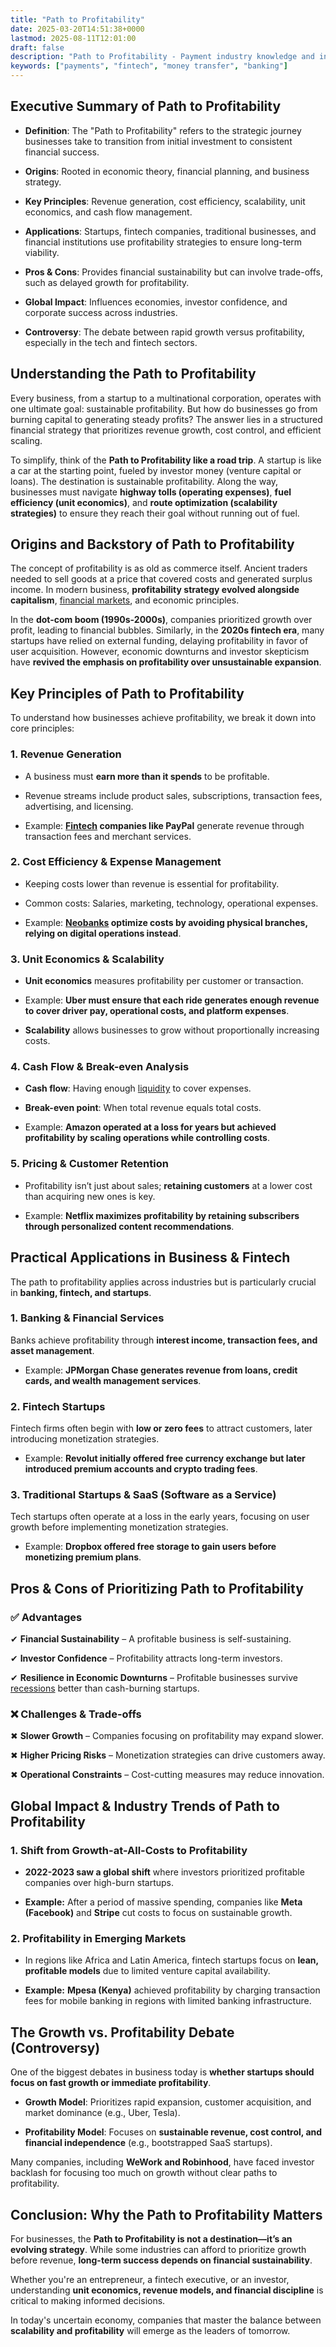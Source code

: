 ```yaml
---
title: "Path to Profitability"
date: 2025-03-20T14:51:38+0000
lastmod: 2025-08-11T12:01:00
draft: false
description: "Path to Profitability - Payment industry knowledge and insights"
keywords: ["payments", "fintech", "money transfer", "banking"]
---
```


## **Executive Summary of Path to Profitability**

- **Definition**: The "Path to Profitability" refers to the strategic journey businesses take to transition from initial investment to consistent financial success.

- **Origins**: Rooted in economic theory, financial planning, and business strategy.

- **Key Principles**: Revenue generation, cost efficiency, scalability, unit economics, and cash flow management.

- **Applications**: Startups, fintech companies, traditional businesses, and financial institutions use profitability strategies to ensure long-term viability.

- **Pros & Cons**: Provides financial sustainability but can involve trade-offs, such as delayed growth for profitability.

- **Global Impact**: Influences economies, investor confidence, and corporate success across industries.

- **Controversy**: The debate between rapid growth versus profitability, especially in the tech and fintech sectors.

## **Understanding the Path to Profitability**

Every business, from a startup to a multinational corporation, operates with one ultimate goal: sustainable profitability. But how do businesses go from burning capital to generating steady profits? The answer lies in a structured financial strategy that prioritizes revenue growth, cost control, and efficient scaling.

To simplify, think of the **Path to Profitability like a road trip**. A startup is like a car at the starting point, fueled by investor money (venture capital or loans). The destination is sustainable profitability. Along the way, businesses must navigate **highway tolls (operating expenses)**, **fuel efficiency (unit economics)**, and **route optimization (scalability strategies)** to ensure they reach their goal without running out of fuel.

## **Origins and Backstory of Path to Profitability**

The concept of profitability is as old as commerce itself. Ancient traders needed to sell goods at a price that covered costs and generated surplus income. In modern business, **profitability strategy evolved alongside capitalism**, [financial markets](https://faisalkhanllc.xyz/resources/payments-wiki/f/financial-markets/), and economic principles.

In the **dot-com boom (1990s-2000s)**, companies prioritized growth over profit, leading to financial bubbles. Similarly, in the **2020s fintech era**, many startups have relied on external funding, delaying profitability in favor of user acquisition. However, economic downturns and investor skepticism have **revived the emphasis on profitability over unsustainable expansion**.

## **Key Principles of Path to Profitability**

To understand how businesses achieve profitability, we break it down into core principles:

### **1. Revenue Generation**

- A business must **earn more than it spends** to be profitable.

- Revenue streams include product sales, subscriptions, transaction fees, advertising, and licensing.

- Example: **[Fintech](https://faisalkhanllc.xyz/resources/payments-wiki/f/fintech/) companies like PayPal** generate revenue through transaction fees and merchant services.

### **2. Cost Efficiency & Expense Management**

- Keeping costs lower than revenue is essential for profitability.

- Common costs: Salaries, marketing, technology, operational expenses.

- Example: **[Neobanks](https://faisalkhanllc.xyz/resources/payments-wiki/n/neo-bank/) optimize costs by avoiding physical branches, relying on digital operations instead**.

### **3. Unit Economics & Scalability**

- **Unit economics** measures profitability per customer or transaction.

- Example: **Uber must ensure that each ride generates enough revenue to cover driver pay, operational costs, and platform expenses**.

- **Scalability** allows businesses to grow without proportionally increasing costs.

### **4. Cash Flow & Break-even Analysis**

- **Cash flow**: Having enough [liquidity](https://faisalkhanllc.xyz/resources/payments-wiki/l/liquidity/) to cover expenses.

- **Break-even point**: When total revenue equals total costs.

- Example: **Amazon operated at a loss for years but achieved profitability by scaling operations while controlling costs**.

### **5. Pricing & Customer Retention**

- Profitability isn’t just about sales; **retaining customers** at a lower cost than acquiring new ones is key.

- Example: **Netflix maximizes profitability by retaining subscribers through personalized content recommendations**.

## **Practical Applications in Business & Fintech**

The path to profitability applies across industries but is particularly crucial in **banking, fintech, and startups**.

### **1. Banking & Financial Services**

Banks achieve profitability through **interest income, transaction fees, and asset management**.

- Example: **JPMorgan Chase generates revenue from loans, credit cards, and wealth management services**.

### **2. Fintech Startups**

Fintech firms often begin with **low or zero fees** to attract customers, later introducing monetization strategies.

- Example: **Revolut initially offered free currency exchange but later introduced premium accounts and crypto trading fees**.

### **3. Traditional Startups & SaaS (Software as a Service)**

Tech startups often operate at a loss in the early years, focusing on user growth before implementing monetization strategies.

- Example: **Dropbox offered free storage to gain users before monetizing premium plans**.

## **Pros & Cons of Prioritizing Path to Profitability**

### ✅ **Advantages**

✔ **Financial Sustainability** – A profitable business is self-sustaining.

✔ **Investor Confidence** – Profitability attracts long-term investors.

✔ **Resilience in Economic Downturns** – Profitable businesses survive [recessions](https://faisalkhanllc.xyz/resources/payments-wiki/r/recession/) better than cash-burning startups.

### ❌ **Challenges & Trade-offs**

✖ **Slower Growth** – Companies focusing on profitability may expand slower.

✖ **Higher Pricing Risks** – Monetization strategies can drive customers away.

✖ **Operational Constraints** – Cost-cutting measures may reduce innovation.

## **Global Impact & Industry Trends of Path to Profitability**

### **1. Shift from Growth-at-All-Costs to Profitability**

- **2022-2023 saw a global shift** where investors prioritized profitable companies over high-burn startups.

- **Example:** After a period of massive spending, companies like **Meta (Facebook)** and **Stripe** cut costs to focus on sustainable growth.

### **2. Profitability in Emerging Markets**

- In regions like Africa and Latin America, fintech startups focus on **lean, profitable models** due to limited venture capital availability.

- **Example:** **Mpesa (Kenya)** achieved profitability by charging transaction fees for mobile banking in regions with limited banking infrastructure.

## **The Growth vs. Profitability Debate** (Controversy)

One of the biggest debates in business today is **whether startups should focus on fast growth or immediate profitability**.

- **Growth Model**: Prioritizes rapid expansion, customer acquisition, and market dominance (e.g., Uber, Tesla).

- **Profitability Model**: Focuses on **sustainable revenue, cost control, and financial independence** (e.g., bootstrapped SaaS startups).

Many companies, including **WeWork and Robinhood**, have faced investor backlash for focusing too much on growth without clear paths to profitability.

## **Conclusion: Why the Path to Profitability Matters**

For businesses, the **Path to Profitability is not a destination—it’s an evolving strategy**. While some industries can afford to prioritize growth before revenue, **long-term success depends on financial sustainability**.

Whether you're an entrepreneur, a fintech executive, or an investor, understanding **unit economics, revenue models, and financial discipline** is critical to making informed decisions.

In today's uncertain economy, companies that master the balance between **scalability and profitability** will emerge as the leaders of tomorrow.